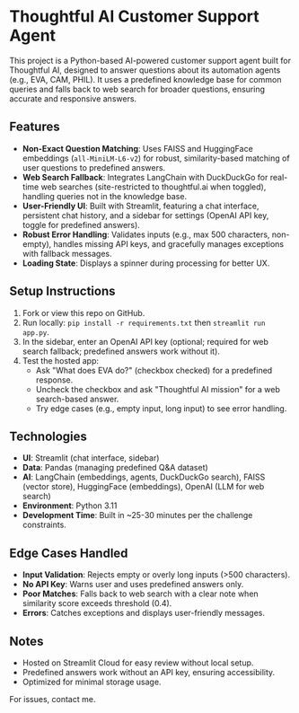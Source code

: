 # Thoughtful AI Customer Support Agent

This project is a Python-based AI-powered customer support agent built for Thoughtful AI, designed to answer questions about its automation agents (e.g., EVA, CAM, PHIL). It uses a predefined knowledge base for common queries and falls back to web search for broader questions, ensuring accurate and responsive answers.

## Features
- **Non-Exact Question Matching**: Uses FAISS and HuggingFace embeddings (`all-MiniLM-L6-v2`) for robust, similarity-based matching of user questions to predefined answers.
- **Web Search Fallback**: Integrates LangChain with DuckDuckGo for real-time web searches (site-restricted to thoughtful.ai when toggled), handling queries not in the knowledge base.
- **User-Friendly UI**: Built with Streamlit, featuring a chat interface, persistent chat history, and a sidebar for settings (OpenAI API key, toggle for predefined answers).
- **Robust Error Handling**: Validates inputs (e.g., max 500 characters, non-empty), handles missing API keys, and gracefully manages exceptions with fallback messages.
- **Loading State**: Displays a spinner during processing for better UX.

## Setup Instructions
1. Fork or view this repo on GitHub.
2. Run locally: `pip install -r requirements.txt` then `streamlit run app.py`.
3. In the sidebar, enter an OpenAI API key (optional; required for web search fallback; predefined answers work without it).
4. Test the hosted app:
   - Ask "What does EVA do?" (checkbox checked) for a predefined response.
   - Uncheck the checkbox and ask "Thoughtful AI mission" for a web search-based answer.
   - Try edge cases (e.g., empty input, long input) to see error handling.

## Technologies
- **UI**: Streamlit (chat interface, sidebar)
- **Data**: Pandas (managing predefined Q&A dataset)
- **AI**: LangChain (embeddings, agents, DuckDuckGo search), FAISS (vector store), HuggingFace (embeddings), OpenAI (LLM for web search)
- **Environment**: Python 3.11
- **Development Time**: Built in ~25-30 minutes per the challenge constraints.

## Edge Cases Handled
- **Input Validation**: Rejects empty or overly long inputs (>500 characters).
- **No API Key**: Warns user and uses predefined answers only.
- **Poor Matches**: Falls back to web search with a clear note when similarity score exceeds threshold (0.4).
- **Errors**: Catches exceptions and displays user-friendly messages.

## Notes
- Hosted on Streamlit Cloud for easy review without local setup.
- Predefined answers work without an API key, ensuring accessibility.
- Optimized for minimal storage usage.

For issues, contact me.
